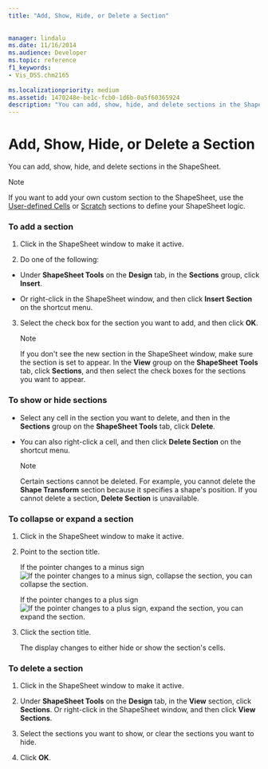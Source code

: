 ```yaml
---
title: "Add, Show, Hide, or Delete a Section"
 
 
manager: lindalu
ms.date: 11/16/2014
ms.audience: Developer
ms.topic: reference
f1_keywords:
- Vis_DSS.chm2165
 
ms.localizationpriority: medium
ms.assetid: 1470248e-be1c-fcb0-1d6b-0a5f60365924
description: "You can add, show, hide, and delete sections in the ShapeSheet."
---
```


# Add, Show, Hide, or Delete a Section

You can add, show, hide, and delete sections in the ShapeSheet.
  
> [!NOTE]
> If you want to add your own custom section to the ShapeSheet, use the [User-defined Cells](user-defined-cells-section.md) or [Scratch](scratch-section.md) sections to define your ShapeSheet logic.
  
### To add a section

1. Click in the ShapeSheet window to make it active.

2. Do one of the following:

- Under **ShapeSheet Tools** on the **Design** tab, in the **Sections** group, click **Insert**.

- Or right-click in the ShapeSheet window, and then click **Insert Section** on the shortcut menu.

3. Select the check box for the section you want to add, and then click **OK**.

    > [!NOTE]
    > If you don't see the new section in the ShapeSheet window, make sure the section is set to appear. In the **View** group on the **ShapeSheet Tools** tab, click **Sections**, and then select the check boxes for the sections you want to appear.
  
### To show or hide sections

- Select any cell in the section you want to delete, and then in the **Sections** group on the **ShapeSheet Tools** tab, click **Delete**.

- You can also right-click a cell, and then click **Delete Section** on the shortcut menu.

    > [!NOTE]
    > Certain sections cannot be deleted. For example, you cannot delete the **Shape Transform** section because it specifies a shape's position. If you cannot delete a section, **Delete Section** is unavailable.
  
### To collapse or expand a section

1. Click in the ShapeSheet window to make it active.

2. Point to the section title.

   If the pointer changes to a minus sign ![If the pointer changes to a minus sign, collapse the section](media/IC_SSMinus_ZA07645855.gif), you can collapse the section.

   If the pointer changes to a plus sign ![If the pointer changes to a plus sign, expand the section](media/IC_SSPlus_ZA07645856.gif), you can expand the section.

3. Click the section title.

   The display changes to either hide or show the section's cells.

### To delete a section

1. Click in the ShapeSheet window to make it active.

2. Under **ShapeSheet Tools** on the **Design** tab, in the **View** section, click **Sections**. Or right-click in the ShapeSheet window, and then click **View Sections**.

3. Select the sections you want to show, or clear the sections you want to hide.

4. Click **OK**.
